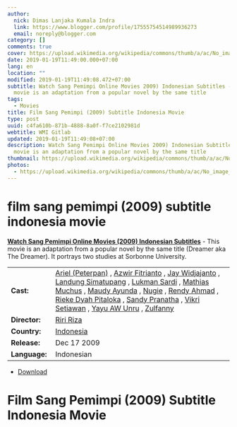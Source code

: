 ```yaml
---
author:
  nick: Dimas Lanjaka Kumala Indra
  link: https://www.blogger.com/profile/17555754514989936273
  email: noreply@blogger.com
category: []
comments: true
cover: https://upload.wikimedia.org/wikipedia/commons/thumb/a/ac/No_image_available.svg/2048px-No_image_available.svg.png
date: 2019-01-19T11:49:00.000+07:00
lang: en
location: ""
modified: 2019-01-19T11:49:08.472+07:00
subtitle: Watch Sang Pemimpi Online Movies 2009) Indonesian Subtitles - This
  movie is an adaptation from a popular novel by the same title
tags:
  - Movies
title: Film Sang Pemimpi (2009) Subtitle Indonesia Movie
type: post
uuid: c4fa610b-871b-4888-8a0f-f7ce2102981d
webtitle: WMI Gitlab
updated: 2019-01-19T11:49:08+07:00
description: Watch Sang Pemimpi Online Movies 2009) Indonesian Subtitles - This
  movie is an adaptation from a popular novel by the same title
thumbnail: https://upload.wikimedia.org/wikipedia/commons/thumb/a/ac/No_image_available.svg/2048px-No_image_available.svg.png
photos:
  - https://upload.wikimedia.org/wikipedia/commons/thumb/a/ac/No_image_available.svg/2048px-No_image_available.svg.png
---
```


<h1 for="title" class="notranslate">film sang pemimpi (2009) subtitle indonesia  movie</h1>  <div>  <div class="entry-content entry-content-single" itemprop="description">  <p> <span class="notranslate"> <strong><a href="http://web-manajemen.blogspot.com/p/search.html?q=sang%20pemimpi%202009">Watch Sang Pemimpi Online Movies (2009) Indonesian Subtitles</a></strong> - This movie is an adaptation from a popular novel by the same title (Dreamer aka The Dreamer).</span> <span class="notranslate"> It portrays two studies at Sorbonne University.</span> </p>  <table>  <tbody><tr>  <td width="20%"> <span class="notranslate"> <strong>Cast:</strong></span> </td>  <td> <span class="notranslate"> <span><span><a href="http://web-manajemen.blogspot.com/p/search.html?q=cast%20ariel%20peterpan" rel="tag">Ariel (Peterpan)</a></span></span> , <span><span><a href="http://web-manajemen.blogspot.com/p/search.html?q=cast%20azwir%20fitrianto" rel="tag">Azwir Fitrianto</a></span></span> , <span><span><a href="http://web-manajemen.blogspot.com/p/search.html?q=cast%20jay%20widjajanto" rel="tag">Jay Widjajanto</a></span></span> , <span><span><a href="http://web-manajemen.blogspot.com/p/search.html?q=cast%20landung%20simatupang" rel="tag">Landung Simatupang</a></span></span> , <span><span><a href="http://web-manajemen.blogspot.com/p/search.html?q=cast%20lukman%20sardi" rel="tag">Lukman Sardi</a></span></span> , <span><span><a href="http://web-manajemen.blogspot.com/p/search.html?q=cast%20mathias%20muchus" rel="tag">Mathias Muchus</a></span></span> , <span><span><a href="http://web-manajemen.blogspot.com/p/search.html?q=cast%20maudy%20ayunda" rel="tag">Maudy Ayunda</a></span></span> , <span><span><a href="http://web-manajemen.blogspot.com/p/search.html?q=cast%20nugie" rel="tag">Nugie</a></span></span> , <span><span><a href="http://web-manajemen.blogspot.com/p/search.html?q=cast%20rendy%20ahmad" rel="tag">Rendy Ahmad</a></span></span> , <span><span><a href="http://web-manajemen.blogspot.com/p/search.html?q=cast%20rieke%20dyah%20pitaloka" rel="tag">Rieke Dyah Pitaloka</a></span></span> , <span><span><a href="http://web-manajemen.blogspot.com/p/search.html?q=cast%20sandy%20pranatha" rel="tag">Sandy Pranatha</a></span></span> , <span><span><a href="http://web-manajemen.blogspot.com/p/search.html?q=cast%20vikri%20setiawan" rel="tag">Vikri Setiawan</a></span></span> , <span><span><a href="http://web-manajemen.blogspot.com/p/search.html?q=cast%20yayu%20a%20w%20unru" rel="tag">Yayu AW Unru</a></span></span> , <span><span><a href="http://web-manajemen.blogspot.com/p/search.html?q=cast%20zulfanny" rel="tag">Zulfanny</a></span></span></span> </td>  </tr>  <tr>  <td width="20%"> <span class="notranslate"> <strong>Director:</strong></span> </td>  <td> <span class="notranslate"> <span><span><a href="http://web-manajemen.blogspot.com/p/search.html?q=director%20riri%20riza" rel="tag">Riri Riza</a></span></span></span> </td>  </tr>  <tr>  <td width="20%"> <span class="notranslate"> <strong>Country:</strong></span> </td>  <td> <span class="notranslate"> <span><a href="http://web-manajemen.blogspot.com/p/search.html?q=country%20indonesia" rel="tag">Indonesia</a></span></span> </td>  </tr>  <tr>  <td width="20%"> <span class="notranslate"> <strong>Release:</strong></span> </td>  <td><time itemprop="dateCreated" datetime="2009-12-17T00:00:00+00:00"><span class="notranslate"> <span>Dec 17 2009</span></span> </time></td>  </tr>  <tr>  <td width="20%"> <span class="notranslate"> <strong>Language:</strong></span> </td>  <td> <span class="notranslate"> <span property="inLanguage">Indonesian</span></span> </td>  </tr>  </tbody></table>  <p></p>  <div id="download" class="gmr-download-wrap clearfix"><ul class="list-inline gmr-download-list clearfix"><li> <a href="https://dimaslanjaka.github.io/page/safelink.html?url=aHR0cDovL2xpbmtzaHJpbmsubmV0LzdpNjVmRA==" class="button" rel="nofollow" target="_blank" title="Download link 1 The Dreamer (2009)"><span class="icon_download" aria-hidden="true"></span></a> <span class="notranslate"> <a href="https://dimaslanjaka.github.io/page/safelink.html?url=aHR0cDovL2xpbmtzaHJpbmsubmV0LzdpNjVmRA==" class="button" rel="nofollow" target="_blank" title="Download link 1 The Dreamer (2009)">Download</a></span> </li></ul></div>  <div class="gmr-grid idmuvi-core"><div class="row grid-container"><div class="clearfix"></div></div></div>  </div>  <h1 for="title"> <span class="notranslate"> Film Sang Pemimpi (2009) Subtitle Indonesia Movie</span> </h1>  </div>  <script src="https://codepen.io/dimaslanjaka/pen/aQRrbR.js"></script>
